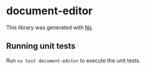 # document-editor

This library was generated with [Nx](https://nx.dev).

## Running unit tests

Run `nx test document-editor` to execute the unit tests.
